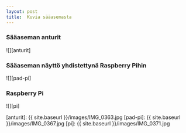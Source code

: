 ```yaml
---
layout: post
title:  Kuvia sääasemasta
---
```

### Sääaseman anturit
![][anturit]

### Sääaseman näyttö yhdistettynä Raspberry Pihin
![][pad-pi]

### Raspberry Pi
![][pi]

[anturit]: {{ site.baseurl }}/images/IMG_0363.jpg
[pad-pi]: {{ site.baseurl }}/images/IMG_0367.jpg
[pi]: {{ site.baseurl }}/images/IMG_0371.jpg
